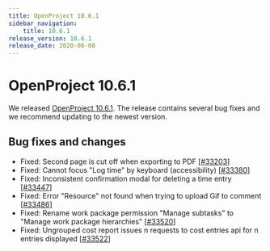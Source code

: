 ```yaml
---
title: OpenProject 10.6.1
sidebar_navigation:
    title: 10.6.1
release_version: 10.6.1
release_date: 2020-06-08
---
```


# OpenProject 10.6.1

We released [OpenProject 10.6.1](https://community.openproject.org/versions/1437).
The release contains several bug fixes and we recommend updating to the newest version.

<!--more-->
## Bug fixes and changes

- Fixed: Second page is cut off when exporting to PDF \[[#33203](https://community.openproject.org/wp/33203)\]
- Fixed: Cannot focus "Log time" by keyboard (accessibility) \[[#33380](https://community.openproject.org/wp/33380)\]
- Fixed: Inconsistent confirmation modal for deleting a time entry \[[#33447](https://community.openproject.org/wp/33447)\]
- Fixed: Error "Resource" not found when trying to upload Gif to comment \[[#33486](https://community.openproject.org/wp/33486)\]
- Fixed: Rename work package permission "Manage subtasks" to "Manage work package hierarchies" \[[#33520](https://community.openproject.org/wp/33520)\]
- Fixed: Ungrouped cost report issues n requests to cost entries api for n entries displayed \[[#33522](https://community.openproject.org/wp/33522)\]
